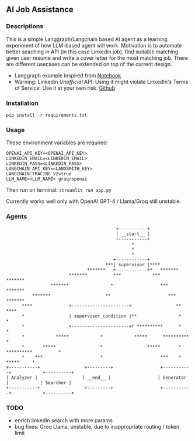 ## AI Job Assistance

### Descriptions

This is a simple Langgraph/Langchain based AI agent as a learning experiment of how LLM-based agent will work. Motivation is to automate better seaching in API (in this case Linkedin job), find suitable matching given user resume and write a cover letter for the most matching job. There are different usecases can be extended on top of the current design. 

- Langgraph example inspired from [Notebook](https://github.com/langchain-ai/langgraph/blob/main/examples/multi_agent/agent_supervisor.ipynb?ref=blog.langchain.dev)
- Warning: Linkedin *Unofficial* API. Using it might violate LinkedIn's Terms of Service. Use it at your own risk. [Github](https://github.com/tomquirk/linkedin-api)

### Installation

```pip install -r requirements.txt```

### Usage

These environment variables are required:

```
OPENAI_API_KEY=<OPENAI_API_KEY>
LINKEDIN_EMAIL=<LINKEDIN_EMAIL>
LINKEDIN_PASS=<LINKEDIN_PASS>
LANGCHAIN_API_KEY=<LANGSMITH_KEY>
LANGCHAIN_TRACING_V2=true
LLM_NAME=<LLM_NAME> groq/openai
```

Then run on terminal:
```streamlit run app.py```

Currently works well only with OpenAI GPT-4 / Llama/Groq still unstable.
### Agents

```
                                          +-----------+                                          
                                          | __start__ |                                          
                                          +-----------+                                          
                                                *                                                
                                                *                                                
                                                *                                                
                                         +------------+                                          
                                      ***| supervisor |****                                      
                               *******   +------------+*   *******                               
                        *******          ***            ***       *******                        
                 *******                *                  ***           *******                 
          *******                     **                      ***               *******          
      ****              +----------------------+                 **                    ****      
      *                 | supervisor_condition |**                *                       *      
      *                 +----------------------+* **********      *                       *      
      *            *****            *            *****      **********                    *      
      *       *****                 *                 *****       *   **********          *      
      *    ***                      *                      ***    *             *****     *      
+-----------+                 +---------+                  +-----------+            +----------+ 
| Analyzer |                 | __end__ |                  | Generator |            | Searcher | 
+-----------+                 +---------+                  +-----------+            +----------+ 
````

### TODO
- enrich linkedin search with more params
- bug fixes: Groq Llama, unstable, due to inappropriate routing / token limit